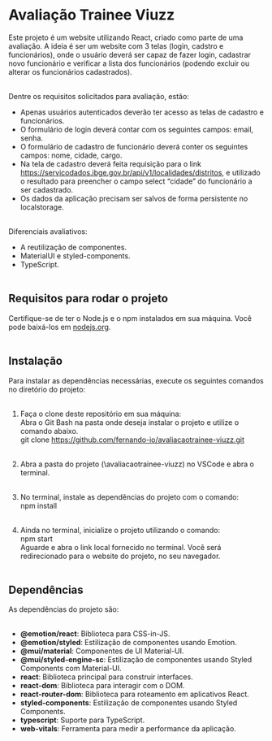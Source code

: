 <h1>Avaliação Trainee Viuzz</h1>

Este projeto é um website utilizando React, criado como parte de uma avaliação. A ideia é ser um website com 3 telas (login, cadstro e funcionários), onde o usuário deverá ser capaz de fazer login, cadastrar novo funcionário e verificar a lista dos funcionários (podendo excluir ou alterar os funcionários cadastrados).<br><br>

Dentre os requisitos solicitados para avaliação, estão:<br>
- Apenas usuários autenticados deverão ter acesso as telas de cadastro e funcionários.<br>
- O formulário de login deverá contar com os seguintes campos: email, senha.<br>
- O formulário de cadastro de funcionário deverá conter os seguintes campos: nome, cidade, cargo.<br>
- Na tela de cadastro deverá feita requisição para o link<br>
https://servicodados.ibge.gov.br/api/v1/localidades/distritos, e utilizado o resultado para preencher o campo select “cidade” do funcionário a ser cadastrado.<br>
- Os dados da aplicação precisam ser salvos de forma persistente no localstorage.<br><br>

Diferenciais avaliativos:<br>
- A reutilização de componentes.<br>
- MaterialUI e styled-components.<br>
- TypeScript.<br><br>

<h2>Requisitos para rodar o projeto</h2>

Certifique-se de ter o Node.js e o npm instalados em sua máquina. Você pode baixá-los em [nodejs.org](https://nodejs.org/).<br><br>

<h2>Instalação</h2>

Para instalar as dependências necessárias, execute os seguintes comandos no diretório do projeto:<br><br>

1. Faça o clone deste repositório em sua máquina:<br>
   Abra o Git Bash na pasta onde deseja instalar o projeto e utilize o comando abaixo.<br>
   git clone https://github.com/fernando-io/avaliacaotrainee-viuzz.git<br><br>

2. Abra a pasta do projeto (\avaliacaotrainee-viuzz) no VSCode e abra o terminal.<br><br>

3. No terminal, instale as dependências do projeto com o comando:<br>
   npm install<br><br>

4. Ainda no terminal, inicialize o projeto utilizando o comando:<br>
   npm start<br>
   Aguarde e abra o link local fornecido no terminal. Você será redirecionado para o website do projeto, no seu navegador.<br><br>

<h2>Dependências</h2>

As dependências do projeto são:<br><br>

- **@emotion/react**: Biblioteca para CSS-in-JS.<br>
- **@emotion/styled**: Estilização de componentes usando Emotion.<br>
- **@mui/material**: Componentes de UI Material-UI.<br>
- **@mui/styled-engine-sc**: Estilização de componentes usando Styled Components com Material-UI.<br>
- **react**: Biblioteca principal para construir interfaces.<br>
- **react-dom**: Biblioteca para interagir com o DOM.<br>
- **react-router-dom**: Biblioteca para roteamento em aplicativos React.<br>
- **styled-components**: Estilização de componentes usando Styled Components.<br>
- **typescript**: Suporte para TypeScript.<br>
- **web-vitals**: Ferramenta para medir a performance da aplicação.<br>
